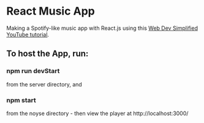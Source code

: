 # React Music App
Making a Spotify-like music app with React.js using this [Web Dev Simplified YouTube tutorial](https://www.youtube.com/watch?v=Xcet6msf3eE&t=20s).


## To host the App, run:
### npm run devStart
from the server directory, and
### npm start
from the noyse directory - then view the player at http://localhost:3000/
